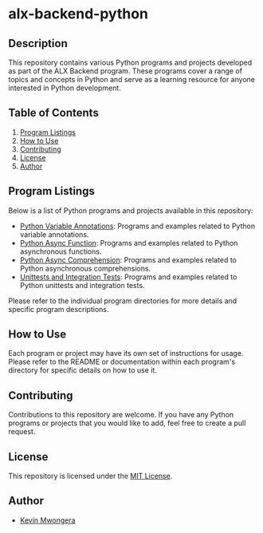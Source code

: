 # alx-backend-python

## Description

This repository contains various Python programs and projects developed as part of the ALX Backend program. These programs cover a range of topics and concepts in Python and serve as a learning resource for anyone interested in Python development.

## Table of Contents

1. [Program Listings](#program-listings)
2. [How to Use](#how-to-use)
3. [Contributing](#contributing)
4. [License](#license)
5. [Author](#author)

## Program Listings

Below is a list of Python programs and projects available in this repository:

- [Python Variable Annotations](https://github.com/iakev/alx-backend-python/tree/main/0x00-python_variable_annotations): Programs and examples related to Python variable annotations.
- [Python Async Function](https://github.com/iakev/alx-backend-python/tree/main/0x01-python_async_function): Programs and examples related to Python asynchronous functions.
- [Python Async Comprehension](https://github.com/iakev/alx-backend-python/tree/main/0x02-python_async_comprehension): Programs and examples related to Python asynchronous comprehensions.
- [Unittests and Integration Tests](https://github.com/iakev/alx-backend-python/tree/main/0x03-Unittests_and_integration_tests): Programs and examples related to Python unittests and integration tests.

Please refer to the individual program directories for more details and specific program descriptions.

## How to Use

Each program or project may have its own set of instructions for usage. Please refer to the README or documentation within each program's directory for specific details on how to use it.

## Contributing

Contributions to this repository are welcome. If you have any Python programs or projects that you would like to add, feel free to create a pull request.

## License

This repository is licensed under the [MIT License](https://github.com/iakev/alx-backend-python/blob/main/LICENSE.md).

## Author

- [Kevin Mwongera](https://github.com/iakev)
